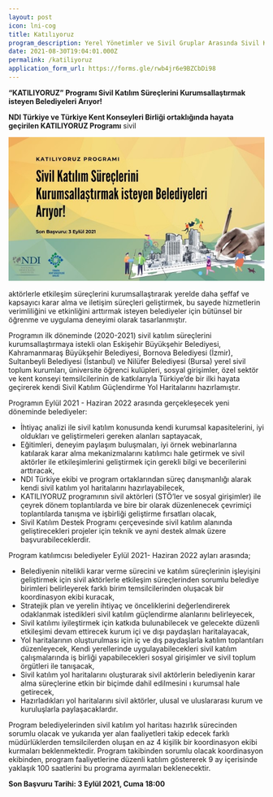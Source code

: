 ```yaml
---
layout: post
icon: lni-cog
title: Katılıyoruz
program_description: Yerel Yönetimler ve Sivil Gruplar Arasında Sivil Katılımı Geliştirme Programı
date: 2021-08-30T19:04:01.000Z
permalink: /katiliyoruz
application_form_url: https://forms.gle/rwb4jr6e9BZCbDi98
---
```

**“KATILIYORUZ” Programı Sivil Katılım Süreçlerini Kurumsallaştırmak isteyen Belediyeleri Arıyor!**

**NDI Türkiye ve Türkiye Kent Konseyleri Birliği ortaklığında hayata geçirilen KATILIYORUZ Programı** sivil 

![](/assets/uploads/basvuru.jpg)

aktörlerle etkileşim süreçlerini kurumsallaştırarak yerelde  daha şeffaf ve kapsayıcı karar alma ve  iletişim  süreçleri geliştirmek, bu sayede hizmetlerin verimliliğini ve etkinliğini arttırmak isteyen belediyeler için bütünsel bir öğrenme ve uygulama deneyimi olarak tasarlanmıştır.

Programın ilk döneminde (2020-2021) sivil katılım süreçlerini kurumsallaştırmaya istekli olan Eskişehir Büyükşehir Belediyesi, Kahramanmaraş Büyükşehir Belediyesi, Bornova Belediyesi (İzmir), Sultanbeyli Belediyesi (İstanbul) ve Nilüfer Belediyesi (Bursa) yerel sivil toplum kurumları, üniversite öğrenci kulüpleri, sosyal girişimler, özel sektör ve kent konseyi temsilcilerinin de katkılarıyla Türkiye’de bir ilki hayata geçirerek kendi Sivil Katılım Güçlendirme Yol Haritalarını hazırlamıştır.

Programın Eylül 2021 - Haziran 2022 arasında gerçekleşecek yeni döneminde belediyeler:

* İhtiyaç analizi ile sivil katılım konusunda kendi kurumsal kapasitelerini, iyi oldukları ve geliştirmeleri gereken alanları saptayacak,
* Eğitimleri, deneyim paylaşım buluşmaları, iyi örnek webinarlarına katılarak karar alma mekanizmalarını katılımcı hale getirmek ve sivil aktörler ile etkileşimlerini geliştirmek için gerekli bilgi ve becerilerini arttıracak,
* NDI Türkiye ekibi ve program ortaklarından süreç danışmanlığı alarak kendi sivil katılım yol haritalarını hazırlayabilecek,
* KATILIYORUZ programının sivil aktörleri (STÖ’ler ve sosyal girişimler) ile çeyrek dönem toplantılarda ve bire bir olarak düzenlenecek çevrimiçi toplantılarda tanışma ve işbirliği geliştirme fırsatları olacak, 
* Sivil Katılım Destek Programı çerçevesinde sivil katılım alanında geliştirecekleri projeler 
  için teknik ve ayni destek almak üzere başvurabileceklerdir.

Program katılımcısı belediyeler Eylül 2021- Haziran 2022 ayları arasında;

* Belediyenin nitelikli karar verme sürecini ve katılım süreçlerinin işleyişini geliştirmek için sivil aktörlerle etkileşim süreçlerinden sorumlu belediye birimleri belirleyerek farklı birim temsilcilerinden oluşacak bir koordinasyon ekibi kuracak, 
* Stratejik plan ve yerelin ihtiyaç ve önceliklerini değerlendirerek odaklanmak istedikleri sivil katılım güçlendirme alanlarını belirleyecek,
* Sivil katılımı iyileştirmek için katkıda bulunabilecek ve gelecekte düzenli etkileşimi devam ettirecek kurum içi ve dışı paydaşları haritalayacak,
* Yol haritalarının oluşturulması için iç ve dış paydaşlarla katılım toplantıları düzenleyecek,
  Kendi yerellerinde uygulayabilecekleri sivil katılım çalışmalarında iş birliği yapabilecekleri sosyal girişimler ve sivil toplum örgütleri ile tanışacak,
* Sivil katılım yol haritalarını oluşturarak sivil aktörlerin belediyenin karar alma süreçlerine etkin bir biçimde dahil edilmesini ı kurumsal hale getirecek,
* Hazırladıkları yol haritalarını sivil aktörler, ulusal ve uluslararası kurum ve kuruluşlarla paylaşacaklardır.

Program belediyelerinden sivil katılım yol haritası hazırlık sürecinden sorumlu olacak ve yukarıda yer alan faaliyetleri takip edecek farklı müdürlüklerden temsilcilerden oluşan en az 4 kişilik bir koordinasyon ekibi kurmaları beklenmektedir. Program takibinden sorumlu olacak koordinasyon ekibinden, program faaliyetlerine düzenli katılım göstererek 9 ay içerisinde yaklaşık 100 saatlerini bu programa ayırmaları beklenecektir.

**Son Başvuru Tarihi: 3 Eylül 2021, Cuma 18:00**